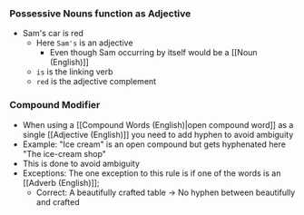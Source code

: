 ### Possessive Nouns function as Adjective
- Sam's car is red
	- Here `Sam's` is an adjective
		- Even though Sam occurring by itself would be a [[Noun (English)]]
	- `is` is the linking verb
	- `red` is the adjective complement

### Compound Modifier
- When using a [[Compound Words (English)|open compound word]] as a single [[Adjective (English)]] you need to add hyphen to avoid ambiguity
- Example: "Ice cream" is an open compound but gets hyphenated here "The ice-cream shop"
- This is done to avoid ambiguity
- Exceptions: The one exception to this rule is if one of the words is an [[Adverb (English)]];
	- Correct: A beautifully crafted table -> No hyphen between beautifully and crafted